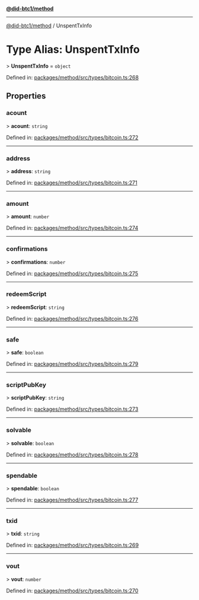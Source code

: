 [**@did-btc1/method**](../README.md)

***

[@did-btc1/method](../globals.md) / UnspentTxInfo

# Type Alias: UnspentTxInfo

&gt; **UnspentTxInfo** = `object`

Defined in: [packages/method/src/types/bitcoin.ts:268](https://github.com/dcdpr/did-btc1-js/blob/4ab6f9915d95beed9bc633644c9db1539395f512/packages/method/src/types/bitcoin.ts#L268)

## Properties

### acount

&gt; **acount**: `string`

Defined in: [packages/method/src/types/bitcoin.ts:272](https://github.com/dcdpr/did-btc1-js/blob/4ab6f9915d95beed9bc633644c9db1539395f512/packages/method/src/types/bitcoin.ts#L272)

***

### address

&gt; **address**: `string`

Defined in: [packages/method/src/types/bitcoin.ts:271](https://github.com/dcdpr/did-btc1-js/blob/4ab6f9915d95beed9bc633644c9db1539395f512/packages/method/src/types/bitcoin.ts#L271)

***

### amount

&gt; **amount**: `number`

Defined in: [packages/method/src/types/bitcoin.ts:274](https://github.com/dcdpr/did-btc1-js/blob/4ab6f9915d95beed9bc633644c9db1539395f512/packages/method/src/types/bitcoin.ts#L274)

***

### confirmations

&gt; **confirmations**: `number`

Defined in: [packages/method/src/types/bitcoin.ts:275](https://github.com/dcdpr/did-btc1-js/blob/4ab6f9915d95beed9bc633644c9db1539395f512/packages/method/src/types/bitcoin.ts#L275)

***

### redeemScript

&gt; **redeemScript**: `string`

Defined in: [packages/method/src/types/bitcoin.ts:276](https://github.com/dcdpr/did-btc1-js/blob/4ab6f9915d95beed9bc633644c9db1539395f512/packages/method/src/types/bitcoin.ts#L276)

***

### safe

&gt; **safe**: `boolean`

Defined in: [packages/method/src/types/bitcoin.ts:279](https://github.com/dcdpr/did-btc1-js/blob/4ab6f9915d95beed9bc633644c9db1539395f512/packages/method/src/types/bitcoin.ts#L279)

***

### scriptPubKey

&gt; **scriptPubKey**: `string`

Defined in: [packages/method/src/types/bitcoin.ts:273](https://github.com/dcdpr/did-btc1-js/blob/4ab6f9915d95beed9bc633644c9db1539395f512/packages/method/src/types/bitcoin.ts#L273)

***

### solvable

&gt; **solvable**: `boolean`

Defined in: [packages/method/src/types/bitcoin.ts:278](https://github.com/dcdpr/did-btc1-js/blob/4ab6f9915d95beed9bc633644c9db1539395f512/packages/method/src/types/bitcoin.ts#L278)

***

### spendable

&gt; **spendable**: `boolean`

Defined in: [packages/method/src/types/bitcoin.ts:277](https://github.com/dcdpr/did-btc1-js/blob/4ab6f9915d95beed9bc633644c9db1539395f512/packages/method/src/types/bitcoin.ts#L277)

***

### txid

&gt; **txid**: `string`

Defined in: [packages/method/src/types/bitcoin.ts:269](https://github.com/dcdpr/did-btc1-js/blob/4ab6f9915d95beed9bc633644c9db1539395f512/packages/method/src/types/bitcoin.ts#L269)

***

### vout

&gt; **vout**: `number`

Defined in: [packages/method/src/types/bitcoin.ts:270](https://github.com/dcdpr/did-btc1-js/blob/4ab6f9915d95beed9bc633644c9db1539395f512/packages/method/src/types/bitcoin.ts#L270)
